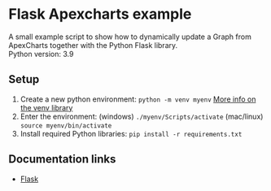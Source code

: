 # Flask Apexcharts example
A small example script to show how to dynamically update a Graph from ApexCharts together with the Python Flask library.\
Python version: 3.9

## Setup
1. Create a new python environment: ```python -m venv myenv``` [More info on the venv library](https://docs.python.org/3/library/venv.html)
2. Enter the environment: (windows) ```./myenv/Scripts/activate``` (mac/linux) ```source myenv/bin/activate```
3. Install required Python libraries: ```pip install -r requirements.txt```



## Documentation links
- [Flask](https://flask.palletsprojects.com/en/1.1.x/)
